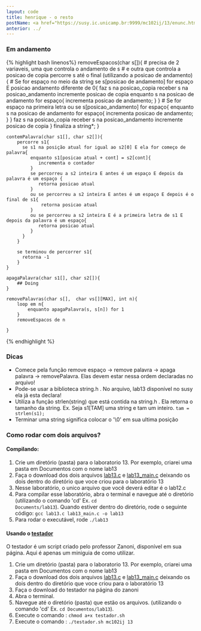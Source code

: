 ```yaml
---
layout: code
title: henrique - o resto
postName: <a href="https://susy.ic.unicamp.br:9999/mc102ij/13/enunc.html">Laboratório 13 - Conjuntos</a>
anterior: ../
---
```


### Em andamento

{% highlight bash linenos%}
    removeEspacos(char s[]){
        # precisa de 2 variaveis, uma que controla o andamento de s
        # e outra que controla a posicao de copia
        percorre s até o final (utilizando a posicao de andamento){
            # Se for espaço no meio da string
            se s[posicao de andamento] for espaço E posicao andamento diferente de 0{
                faz s na posicao_copia receber s na posicao_andamento
                incremente posicao de copia
                enquanto s na posicao de andamento for espaço{
                    incrementa posicao de andamento;
                }
            }
            # Se for espaço na primeira letra
            ou se s[posicao_andamento] for espaço{
                enquanto s na posicao de andamento for espaço{
                    incrementa posicao de andamento;
                }
            }
            faz s na posicao_copia receber s na posicao_andamento
            incremente posicao de copia
        }
        finaliza a string*;
    }

    contemPalavra(char s1[], char s2[]){
        percorre s1{
          se s1 na posição atual for igual ao s2[0] E ela for começo de palavra{
             enquanto s1[posicao atual + cont] = s2[cont]{
                incrementa o contador
             }
             se percorreu a s2 inteira E antes é um espaço E depois da palavra é um espaço {
                retorna posicao atual
             }
             ou se percorreu a s2 inteira E antes é um espaço E depois é o final de s1{
                 retorna posicao atual
             }
             ou se percorreu a s2 inteira E é a primeira letra de s1 E depois da palavra é um espaço{
                retorna posicao atual  
             }
          }
        }

        se terminou de percorrer s1{
          retorna -1
        }
    }

    apagaPalavra(char s1[], char s2[]){
        ## Doing
    }

    removePalavras(char s[],  char vs[][MAX], int n){
        loop em n{
            enquanto apagaPalavra(s, s[n]) for 1
        }
        removeEspacos de n

    }

{% endhighlight %}

### Dicas
  - Comece pela função remove espaço -> remove palavra ->  apaga palavra -> removePalavra. Elas devem estar nessa ordem declaradas no arquivo!
  - Pode-se usar a biblioteca string.h . No arquivo, lab13 disponível no susy ela já esta declara!
  - Utiliza a função strlen(string) que está contida na string.h . Ela retorna o tamanho da string. Ex. Seja s1[TAM] uma string e tam um inteiro. `tam = strlen(s1);`
  - Terminar uma string significa colocar o '\0' em sua ultima posição

### Como rodar com dois arquivos?

#### Compilando:
1. Crie um diretório (pasta) para o laboratorio 13. Por exemplo, criarei uma pasta em Documentos com o nome lab13
2. Faça o download dos dois arquivos [lab13.c](https://susy.ic.unicamp.br:9999/mc102ij/13/aux/lab13.c) e [lab13_main.c](https://susy.ic.unicamp.br:9999/mc102ij/13/aux/lab13_main.c) deixando os dois dentro do diretório que voce criou para o laboratório 13
3. Nesse laboratório, o unico arquivo que você deverá editar é o lab12.c
4. Para compilar esse laboratório, abra o terminal e navegue até o diretório (utilizando o comando 'cd' Ex. <code>cd Documents/lab13</code>). Quando estiver dentro do diretório, rode o seguinte código:
<code>gcc lab13.c lab13_main.c -o lab13</code>
5. Para rodar o executável, rode <code>./lab13</code>

#### Usando o [testador](http://www.ic.unicamp.br/~zanoni/mc102/2016-1s/testador/)
O testador é um script criado pelo professor Zanoni, disponível em sua página. Aqui é apenas um miniguia de como utilizar.

 1. Crie um diretório (pasta) para o laboratorio 13. Por exemplo, criarei uma pasta em Documentos com o nome lab13
 2. Faça o download dos dois arquivos [lab13.c](https://susy.ic.unicamp.br:9999/mc102ij/13/aux/lab13.c) e [lab13_main.c](https://susy.ic.unicamp.br:9999/mc102ij/13/aux/lab13_main.c) deixando os dois dentro do diretório que voce criou para o laboratório 13
 3. Faça o download do testador na página do zanoni
 4. Abra o terminal.
 5. Navegue até o diretório (pasta) que estão os arquivos. (utilizando o comando 'cd' Ex. `cd Documentos/lab13`).
 6. Execute o comando : `chmod a+x testador.sh`
 7. Execute o comando : `./testador.sh mc102ij 13`

